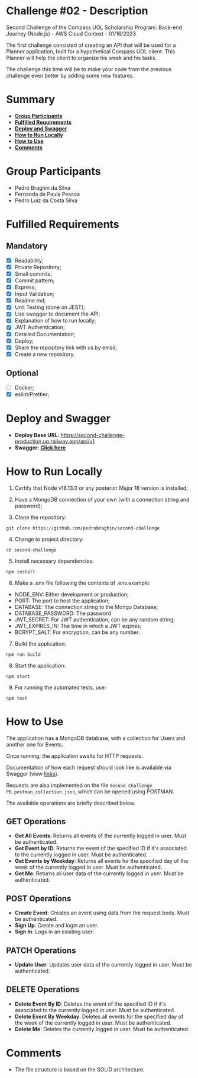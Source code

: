 # Challenge #02 - Description

Second Challenge of the Compass UOL Scholarship Program: Back-end Journey (Node.js) - AWS Cloud Context - 01/16/2023

The first challenge consisted of creating an API that will be used for a Planner application, built for a hypothetical Compass UOL client. This Planner will help the client to organize his week and his tasks.

The challenge this time will be to make your code from the previous challenge even better by adding some new features.

# Summary

- [**Group Participants**](#group-participants)
- [**Fulfilled Requirements**](#fulfilled-requirements)
- [**Deploy and Swagger**](#deploy-and-swagger)
- [**How to Run Locally**](#how-to-run-locally)
- [**How to Use**](#how-to-use)
- [**Comments**](#comments)

# Group Participants

- Pedro Braghin da Silva
- Fernanda de Paula Pessoa
- Pedro Luiz da Costa Silva

# Fulfilled Requirements

## Mandatory

- [x] Readability;
- [x] Private Repository;
- [x] Small commits;
- [x] Commit pattern;
- [x] Express;
- [x] Input Validation;
- [x] Readme.md;
- [x] Unit Testing (done on JEST);
- [x] Use swagger to document the API;
- [x] Explanation of how to run locally;
- [x] JWT Authentication;
- [x] Detailed Documentation;
- [x] Deploy;
- [x] Share the repository link with us by email;
- [x] Create a new repository.

## Optional

- [ ] Docker;
- [x] eslint/Prettier;

# Deploy and Swagger

- **Deploy Base URL**: https://second-challenge-production.up.railway.app/api/v1
- **Swagger**: [**Click here**](https://second-challenge-production.up.railway.app/api-docs/)

# How to Run Locally

1. Certify that Node v18.13.0 or any posterior Major 18 version is installed;

2. Have a MongoDB connection of your own (with a connection string and password);

3. Clone the repository:

```
git clone https://github.com/pedrobraghin/second-challenge
```

4. Change to project directory:

```
cd second-challenge
```

5. Install necessary dependencies:

```
npm install
```

6. Make a .env file following the contents of .env.example:

- NODE_ENV: Either development or production;
- PORT: The port to host the application;
- DATABASE: The connection string to the Mongo Database;
- DATABASE_PASSWORD: The password
- JWT_SECRET: For JWT authentication, can be any random string;
- JWT_EXPIRES_IN: The time in which a JWT expires;
- BCRYPT_SALT: For encryption, can be any number.

7. Build the application:

```
npm run build
```

8. Start the application:

```
npm start
```

9. For running the automated tests, use:

```
npm test
```

# How to Use

The application has a MongoDB database, with a collection for Users and another one for Events.

Once running, the application awaits for HTTP requests.

Documentation of how each request should look like is available via Swagger (view [links](#links)).

Requests are also implemented on the file `Second Challenge PB.postman_collection.json`, which can be opened using POSTMAN.

The available operations are briefly described below.

## GET Operations

- **Get All Events**: Returns all events of the currently logged in user. Must be authenticated.
- **Get Event by ID**: Returns the event of the specified ID if it's associated to the currently logged in user. Must be authenticated.
- **Get Events by Weekday**: Returns all events for the specified day of the week of the currently logged in user. Must be authenticated.
- **Get Me**: Returns all user data of the currently logged in user. Must be authenticated.

## POST Operations

- **Create Event**: Creates an event using data from the request body. Must be authenticated.
- **Sign Up**: Create and login an user.
- **Sign In**: Logs in an existing user.

## PATCH Operations

- **Update User**: Updates user data of the currently logged in user. Must be authenticated.

## DELETE Operations

- **Delete Event By ID**: Deletes the event of the specified ID if it's associated to the currently logged in user. Must be authenticated.
- **Delete Event By Weekday**: Deletes all events for the specified day of the week of the currently logged in user. Must be authenticated.
- **Delete Me**: Deletes the currently logged in user. Must be authenticated.

# Comments

- The file structure is based on the SOLID architecture.
